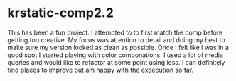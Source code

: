 # krstatic-comp2.2

This has been a fun project. I attempted to to first match the comp before getting too creative. My focus was attention to
detail and doing my best to make sure my version looked as clean as possible. Once I felt like I was in a good spot I started 
playing with color combonations. I used a lot of media queries and would like to refactor at some point using less. I can
definitely find places to improve but am happy with the excecution so far.
